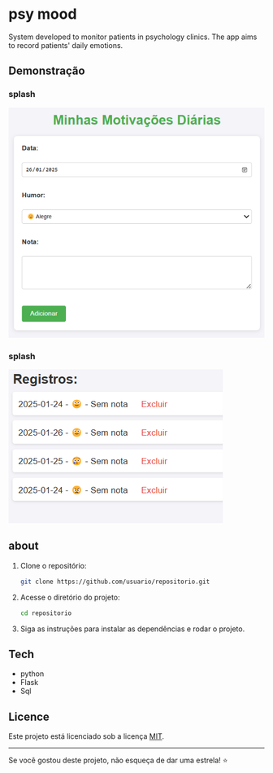 # psy mood

System developed to monitor patients in psychology clinics. The app aims to record patients' daily emotions.
## Demonstração

### splash
![Tela Principal](tela.png)

### splash
![Outra Tela](tela2.png)

## about

1. Clone o repositório:
   ```bash
   git clone https://github.com/usuario/repositorio.git
   ```
2. Acesse o diretório do projeto:
   ```bash
   cd repositorio
   ```
3. Siga as instruções para instalar as dependências e rodar o projeto.

## Tech

- python
- Flask
- Sql

## Licence

Este projeto está licenciado sob a licença [MIT](LICENSE).

---

Se você gostou deste projeto, não esqueça de dar uma estrela! ⭐
